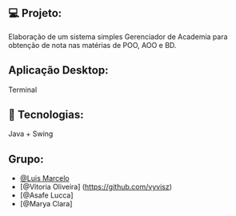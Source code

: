 ## 💻 Projeto:
Elaboração de um sistema simples Gerenciador de  Academia para obtenção de nota nas matérias de POO, AOO e BD. 

## Aplicação Desktop: 
Terminal


## 🔋 Tecnologias:
Java + Swing

## Grupo:

- [@Luis Marcelo](https://github.com/LuisMFG)
- [@Vitoria Oliveira] (https://github.com/vyvisz)
- [@Asafe Lucca]
- [@Marya Clara]



